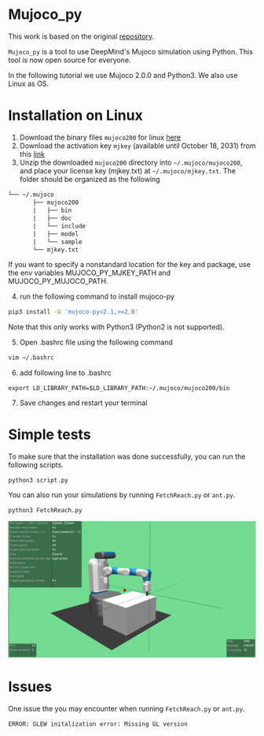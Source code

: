 # Mujoco_py
This work is based on the original [repository](https://github.com/openai/mujoco-py).

```Mujoco_py``` is a tool to use DeepMind's Mujoco simulation using Python. This tool is now open source for everyone.

In the following tutorial we use Mujoco 2.0.0 and Python3. We also use Linux as OS. 

# Installation on Linux

1. Download the binary files ```mujoco200``` for linux [here](https://www.roboti.us/download/mujoco200_linux.zip)
2. Download the activation key ```mjkey``` (available until October 18, 2031) from this [link](https://www.roboti.us/file/mjkey.txt)
3. Unzip the downloaded ```mujoco200``` directory into ```~/.mujoco/mujoco200```, and place your license key (mjkey.txt) at ```~/.mujoco/mjkey.txt```.
The folder should be organized as the following
```plain
└── ~/.mujoco
       ├── mujoco200
       |   ├── bin
       |   ├── doc
       |   └── include
       |   ├── model
       |   └── sample
       └── mjkey.txt
```

If you want to specify a nonstandard location for the key and package, use the env variables MUJOCO_PY_MJKEY_PATH and MUJOCO_PY_MUJOCO_PATH.

4. run the following command to install mujoco-py
```bash
pip3 install -U 'mujoco-py<2.1,>=2.0'
```
Note that this only works with Python3 (Python2 is not supported).

5. Open .bashrc file using the following command
```bash
vim ~/.bashrc
```
6. add following line to .bashrc
```plain
export LD_LIBRARY_PATH=$LD_LIBRARY_PATH:~/.mujoco/mujoco200/bin
```
7. Save changes and restart your terminal
# Simple tests
To make sure that the installation was done successfully, you can run the following scripts.
```bash
python3 script.py
```

You can also run your simulations by running ```FetchReach.py``` or ```ant.py```.
```bash
python3 FetchReach.py 
```

![Project Image](images/fetch.png)

# Issues
One issue the you may encounter when  running ```FetchReach.py``` or ```ant.py```.
```plain
ERROR: GLEW initalization error: Missing GL version
```
